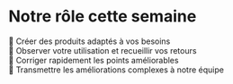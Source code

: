 # Notre rôle cette semaine

<div v-click class="py-2"> 🚀 Créer des produits adaptés à vos besoins </div>
<div v-click class="py-2"> 👀 Observer votre utilisation et recueillir vos retours </div>
<div v-click class="py-2"> 🔧 Corriger rapidement les points améliorables </div>
<div v-click class="py-2"> 📌 Transmettre les améliorations complexes à notre équipe </div>
